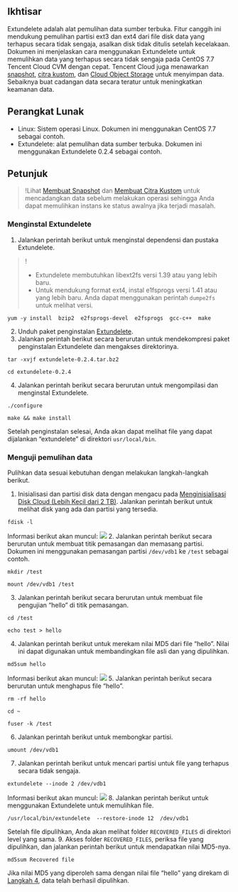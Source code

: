 ## Ikhtisar
Extundelete adalah alat pemulihan data sumber terbuka. Fitur canggih ini mendukung pemulihan partisi ext3 dan ext4 dari file disk data yang terhapus secara tidak sengaja, asalkan disk tidak ditulis setelah kecelakaan. Dokumen ini menjelaskan cara menggunakan Extundelete untuk memulihkan data yang terhapus secara tidak sengaja pada CentOS 7.7 Tencent Cloud CVM dengan cepat.
Tencent Cloud juga menawarkan [snapshot](https://intl.cloud.tencent.com/document/product/362/5755), [citra kustom](https://intl.cloud.tencent.com/document/product/213/4942), dan [Cloud Object Storage](https://intl.cloud.tencent.com/document/product/436/6222) untuk menyimpan data. Sebaiknya buat cadangan data secara teratur untuk meningkatkan keamanan data.

## Perangkat Lunak
- Linux: Sistem operasi Linux. Dokumen ini menggunakan CentOS 7.7 sebagai contoh.
- Extundelete: alat pemulihan data sumber terbuka. Dokumen ini menggunakan Extundelete 0.2.4 sebagai contoh.


## Petunjuk
>!Lihat [Membuat Snapshot](https://intl.cloud.tencent.com/document/product/362/5755) dan [Membuat Citra Kustom](https://intl.cloud.tencent.com/document/product/213/4942) untuk mencadangkan data sebelum melakukan operasi sehingga Anda dapat memulihkan instans ke status awalnya jika terjadi masalah.
>

### Menginstal Extundelete
1. Jalankan perintah berikut untuk menginstal dependensi dan pustaka Extundelete.
>!
>- Extundelete membutuhkan libext2fs versi 1.39 atau yang lebih baru.
>- Untuk mendukung format ext4, instal e1fsprogs versi 1.41 atau yang lebih baru. Anda dapat menggunakan perintah `dumpe2fs` untuk melihat versi. 
>
```
yum -y install  bzip2  e2fsprogs-devel  e2fsprogs  gcc-c++  make
```
2. Unduh paket penginstalan [Extundelete](https://sourceforge.net/projects/extundelete/).
3. Jalankan perintah berikut secara berurutan untuk mendekompresi paket penginstalan Extundelete dan mengakses direktorinya.
```
tar -xvjf extundelete-0.2.4.tar.bz2
```
```
cd extundelete-0.2.4 
```
4. Jalankan perintah berikut secara berurutan untuk mengompilasi dan menginstal Extundelete.
```
./configure   
```
```
make && make install
```
Setelah penginstalan selesai, Anda akan dapat melihat file yang dapat dijalankan “extundelete” di direktori `usr/local/bin`.

### Menguji pemulihan data
Pulihkan data sesuai kebutuhan dengan melakukan langkah-langkah berikut.
1. Inisialisasi dan partisi disk data dengan mengacu pada [Menginisialisasi Disk Cloud (Lebih Kecil dari 2 TB)](https://intl.cloud.tencent.com/document/product/362/31597). Jalankan perintah berikut untuk melihat disk yang ada dan partisi yang tersedia.
```
fdisk -l
```
Informasi berikut akan muncul:
![](https://main.qcloudimg.com/raw/34abb1b0c7a1f6fb4ff233a42a781123.png)
2. Jalankan perintah berikut secara berurutan untuk membuat titik pemasangan dan memasang partisi. Dokumen ini menggunakan pemasangan partisi `/dev/vdb1` ke `/test` sebagai contoh.
```
mkdir /test
```
```
mount /dev/vdb1 /test
```
3. Jalankan perintah berikut secara berurutan untuk membuat file pengujian “hello” di titik pemasangan.
```
cd /test
```
```
echo test > hello
```
4. <span id="Step4"></span>Jalankan perintah berikut untuk merekam nilai MD5 dari file “hello”. Nilai ini dapat digunakan untuk membandingkan file asli dan yang dipulihkan.
```
md5sum hello
```
Informasi berikut akan muncul:
![](https://main.qcloudimg.com/raw/230d4c9a4456df8b3623c0bd401d878a.png)
5. Jalankan perintah berikut secara berurutan untuk menghapus file “hello”.
```
rm -rf hello
```
```
cd ~
```
```
fuser -k /test
```
6. Jalankan perintah berikut untuk membongkar partisi.
```
umount /dev/vdb1
```
7. Jalankan perintah berikut untuk mencari partisi untuk file yang terhapus secara tidak sengaja.
```
extundelete --inode 2 /dev/vdb1
```
Informasi berikut akan muncul:
![](https://main.qcloudimg.com/raw/97a64a2e0de658f4ed55500f162b1eb7.png)
8. Jalankan perintah berikut untuk menggunakan Extundelete untuk memulihkan file.
```
/usr/local/bin/extundelete  --restore-inode 12  /dev/vdb1
```
Setelah file dipulihkan, Anda akan melihat folder `RECOVERED_FILES` di direktori level yang sama.
9. Akses folder `RECOVERED_FILES`, periksa file yang dipulihkan, dan jalankan perintah berikut untuk mendapatkan nilai MD5-nya.
```
md5sum Recovered file
```
Jika nilai MD5 yang diperoleh sama dengan nilai file “hello” yang direkam di [Langkah 4](#Step4), data telah berhasil dipulihkan.
